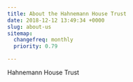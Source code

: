 ```yaml
---
title: About the Hahnemann House Trust
date: 2018-12-12 13:49:34 +0000
slug: about-us
sitemap:
  changefreq: monthly
  priority: 0.79

---
```

Hahnemann House Trust